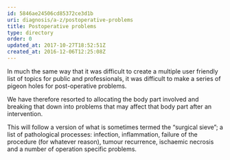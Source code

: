 ```yaml
---
id: 5846ae24506cd85372ce3d1b
uri: diagnosis/a-z/postoperative-problems
title: Postoperative problems
type: directory
order: 0
updated_at: 2017-10-27T18:52:51Z
created_at: 2016-12-06T12:25:08Z
---
```


<p>In much the same way that it was difficult to create a multiple
    user friendly list of topics for public and professionals,
    it was difficult to make a series of pigeon holes for post-operative
    problems.</p>
<p>We have therefore resorted to allocating the body part involved
    and breaking that down into problems that may affect that
    body part after an intervention.</p>
<p>This will follow a version of what is sometimes termed the “surgical
    sieve”; a list of pathological processes: infection, inflammation,
    failure of the procedure (for whatever reason), tumour recurrence,
    ischaemic necrosis and a number of operation specific problems.</p>
